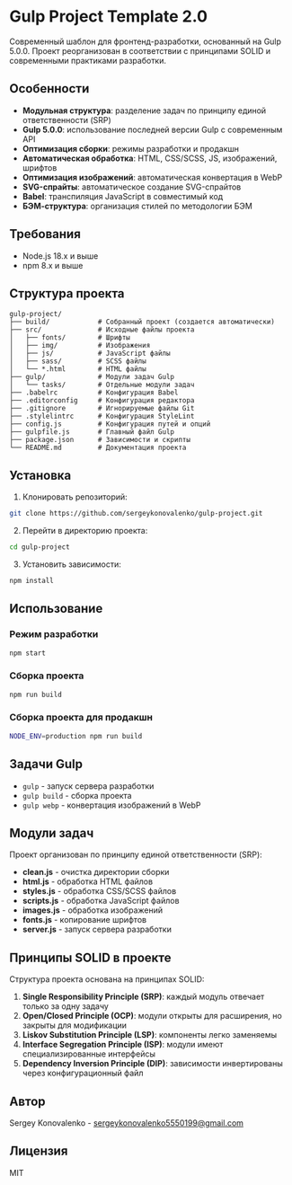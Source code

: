 # Gulp Project Template 2.0

Современный шаблон для фронтенд-разработки, основанный на Gulp 5.0.0. Проект реорганизован в соответствии с принципами SOLID и современными практиками разработки.

## Особенности

- **Модульная структура**: разделение задач по принципу единой ответственности (SRP)
- **Gulp 5.0.0**: использование последней версии Gulp с современным API
- **Оптимизация сборки**: режимы разработки и продакшн
- **Автоматическая обработка**: HTML, CSS/SCSS, JS, изображений, шрифтов
- **Оптимизация изображений**: автоматическая конвертация в WebP
- **SVG-спрайты**: автоматическое создание SVG-спрайтов
- **Babel**: транспиляция JavaScript в совместимый код
- **БЭМ-структура**: организация стилей по методологии БЭМ

## Требования

- Node.js 18.x и выше
- npm 8.x и выше

## Структура проекта

```
gulp-project/
├── build/            # Собранный проект (создается автоматически)
├── src/              # Исходные файлы проекта
│   ├── fonts/        # Шрифты
│   ├── img/          # Изображения
│   ├── js/           # JavaScript файлы
│   ├── sass/         # SCSS файлы
│   └── *.html        # HTML файлы
├── gulp/             # Модули задач Gulp
│   └── tasks/        # Отдельные модули задач
├── .babelrc          # Конфигурация Babel
├── .editorconfig     # Конфигурация редактора
├── .gitignore        # Игнорируемые файлы Git
├── .stylelintrc      # Конфигурация StyleLint
├── config.js         # Конфигурация путей и опций
├── gulpfile.js       # Главный файл Gulp
├── package.json      # Зависимости и скрипты
└── README.md         # Документация проекта
```

## Установка

1. Клонировать репозиторий:

```bash
git clone https://github.com/sergeykonovalenko/gulp-project.git
```

2. Перейти в директорию проекта:

```bash
cd gulp-project
```

3. Установить зависимости:

```bash
npm install
```

## Использование

### Режим разработки

```bash
npm start
```

### Сборка проекта

```bash
npm run build
```

### Сборка проекта для продакшн

```bash
NODE_ENV=production npm run build
```

## Задачи Gulp

- `gulp` - запуск сервера разработки
- `gulp build` - сборка проекта
- `gulp webp` - конвертация изображений в WebP

## Модули задач

Проект организован по принципу единой ответственности (SRP):

- **clean.js** - очистка директории сборки
- **html.js** - обработка HTML файлов
- **styles.js** - обработка CSS/SCSS файлов
- **scripts.js** - обработка JavaScript файлов
- **images.js** - обработка изображений
- **fonts.js** - копирование шрифтов
- **server.js** - запуск сервера разработки

## Принципы SOLID в проекте

Структура проекта основана на принципах SOLID:

1. **Single Responsibility Principle (SRP)**: каждый модуль отвечает только за одну задачу
2. **Open/Closed Principle (OCP)**: модули открыты для расширения, но закрыты для модификации
3. **Liskov Substitution Principle (LSP)**: компоненты легко заменяемы
4. **Interface Segregation Principle (ISP)**: модули имеют специализированные интерфейсы
5. **Dependency Inversion Principle (DIP)**: зависимости инвертированы через конфигурационный файл

## Автор

Sergey Konovalenko - [sergeykonovalenko5550199@gmail.com](mailto:sergeykonovalenko5550199@gmail.com)

## Лицензия

MIT
